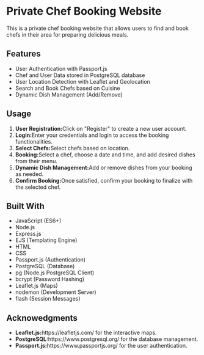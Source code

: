 <h1>Private Chef Booking Website</h1>
<p>This is a private chef booking website that allows users to find and book chefs in their area for preparing delicious meals.</p>

<h2>Features</h2>
<ul>
  <li>User Authentication with Passport.js</li><li>Chef and User Data stored in PostgreSQL database</li><li>User Location Detection with Leaflet and Geolocation</li><li>Search and Book Chefs based on Cuisine</li>
  <li>Dynamic Dish Management (Add/Remove)</li>
</ul>

<h2>Usage</h2>
<ol>
  <li><b>User Registration:</b>Click on "Register" to create a new user account.</li>
  <li><b>Login:</b>Enter your credentials and login to access the booking functionalities.</li>
  <li><b>Select Chefs:</b>Select chefs based on location.</li>
  <li><b>Booking:</b>Select a chef, choose a date and time, and add desired dishes from their menu.</li>
  <li><b>Dynamic Dish Management:</b>Add or remove dishes from your booking as needed.</li>
  <li><b>Confirm Booking:</b>Once satisfied, confirm your booking to finalize with the selected chef.</li>
</ol>

<h2>Built With</h2>
<ul>
  <li>JavaScript (ES6+)</li>
  <li>Node.js</li>
  <li>Express.js</li>
  <li>EJS (Templating Engine)</li>
  <li>HTML</li>
  <li>CSS</li>
  <li>Passport.js (Authentication)</li>
  <li>PostgreSQL (Database)</li>
  <li>pg (Node.js PostgreSQL Client)</li>
  <li>bcrypt (Password Hashing)</li>
  <li>Leaflet.js (Maps)</li>
  <li>nodemon (Development Server)</li>
  <li>flash (Session Messages)</li>  
</ul>

<h2>Acknowedgments</h2>
<ul>
  <li><b>Leaflet.js:</b>https://leafletjs.com/ for the interactive maps.</li>
  <li><b>PostgreSQL:</b>https://www.postgresql.org/ for the database management.</li>
  <li><b>Passport.js:</b>https://www.passportjs.org/ for the user authentication.</li>
</ul>
